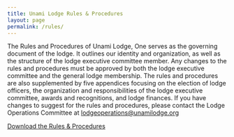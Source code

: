 ```yaml
---
title: Unami Lodge Rules & Procedures
layout: page
permalink: /rules/
---
```


The Rules and Procedures of Unami Lodge, One serves as the governing document of the lodge. It outlines our identity and organization, as well as the structure of the lodge executive committee member. Any changes to the rules and procedures must be approved by both the lodge executive committee and the general lodge membership. The rules and procedures are also supplemented by five appendices focusing on the election of lodge officers, the organization and responsibilities of the lodge executive committee, awards and recognitions, and lodge finances. If you have changes to suggest for the rules and procedures, please contact the Lodge Operations Committee at [lodgeoperations@unamilodge.org](/contact?recipient=lodgeoperations)

<div class="text-center my-5">
  <a href="/files/rules/Unami_Lodge_R&P-2019.10.26.pdf" class="btn btn-primary"> Download the Rules & Procedures</a>
</div>
